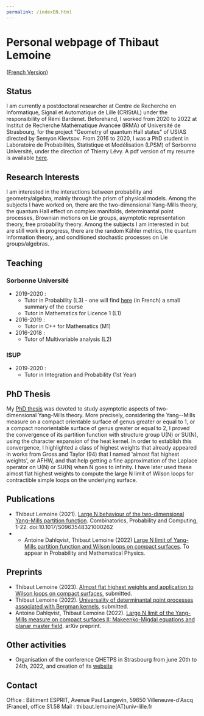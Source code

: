 ```yaml
---
permalink: /indexEN.html
---
```


# Personal webpage of Thibaut Lemoine

([French Version](https://thibaut-lemoine.github.io/index.html))

## Status

I am currently a postdoctoral researcher at Centre de Recherche en Informatique, Signal et Automatique de Lille (CRIStAL) under the responsibility of Rémi Bardenet. Beforehand, I worked from 2020 to 2022 at Institut de Recherche Mathématique Avancée (IRMA) of Université de Strasbourg, for the project "Geometry of quantum Hall states" of USIAS directed by Semyon Klevtsov. From 2016 to 2020, I was a PhD student in Laboratoire de Probabilités, Statistique et Modélisation (LPSM) of Sorbonne Université, under the direction of Thierry Lévy. A pdf version of my resume is available [here](/CV_EN.pdf).

## Research Interests

I am interested in the interactions between probability and geometry/algebra, mainly through the prism of physical models. Among the subjects I have worked on, there are the two-dimensional Yang-Mills theory, the quantum Hall effect on complex manifolds, determinantal point processes, Brownian motions on Lie groups, asymptotic representation theory, free probability theory. Among the subjects I am interested in but are still work in progress, there are the random Kähler metrics, the quantum information theory, and conditioned stochastic processes on Lie groups/algebras.

## Teaching

### Sorbonne Université

- 2019-2020 :
  - Tutor in Probability (L3) - one will find [here](/Synthese_Cours_290.pdf) (in French) a small summary of the course
  - Tutor in Mathematics for Licence 1 (L1)
- 2016-2019 :
  - Tutor in C++ for Mathematics (M1)
- 2016-2018 :
  - Tutor of Multivariable analysis (L2)

### ISUP

- 2019-2020 :
  - Tutor in Integration and Probability (1st Year)

## PhD Thesis

My [PhD thesis](https://tel.archives-ouvertes.fr/tel-03096870v1) was devoted to study asymptotic aspects of two-dimensional Yang-Mills theory. More precisely, considering the Yang--Mills measure on a compact orientable surface of genus greater or equal to 1, or a compact nonorientable surface of genus greater or equal to 2, I proved the convergence of its partition function with structure group U(N) or SU(N), using the character expansion of the heat kernel. In order to establish this convergence, I highlighted a class of highest weights that already appeared in works from Gross and Taylor (94) that I named 'almost flat highest weights', or AFHW, and that help getting a fine approximation of the Laplace operator on U(N) or SU(N) when N goes to infinity. I have later used these almost flat highest weights to compute the large N limit of Wilson loops for contractible simple loops on the underlying surface.

## Publications

- Thibaut Lemoine (2021). [Large N behaviour of the two-dimensional Yang–Mills partition function](https://www.cambridge.org/core/journals/combinatorics-probability-and-computing/article/abs/large-n-behaviour-of-the-twodimensional-yangmills-partition-function/68E2F00A42AF7D162D81879A8E80B664). Combinatorics, Probability and Computing, 1-22. doi:10.1017/S0963548321000262
- - Antoine Dahlqvist, Thibaut Lemoine (2022) [Large N limit of Yang-Mills partition function and Wilson loops on compact surfaces](https://arxiv.org/abs/2201.05882). To appear in Probability and Mathematical Physics.

## Preprints

- Thibaut Lemoine (2023). [Almost flat highest weights and application to Wilson loops on compact surfaces](https://arxiv.org/abs/2303.11286), submitted.
- Thibaut Lemoine (2022). [Universality of determinantal point processes associated with Bergman kernels](https://arxiv.org/abs/2211.06955), submitted.
- Antoine Dahlqvist, Thibaut Lemoine (2022). [Large N limit of the Yang-Mills measure on compact surfaces II: Makeenko-Migdal equations and planar master field](https://arxiv.org/abs/2201.05886). arXiv preprint.


## Other activities

- Organisation of the conference QHETPS in Strasbourg from june 20th to 24th, 2022, and creation of its [website](https://qhetps.pages.math.unistra.fr/)

## Contact

Office : Bâtiment ESPRIT, Avenue Paul Langevin, 59650 Villeneuve-d'Ascq (France), office S1.58
Mail : thibaut.lemoine(AT)univ-lille.fr
